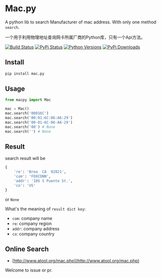 # Mac.py

A python lib to search Manufacturer of mac address. With only one method `search`.

一个用于利用物理地址查询网卡所属厂商的Python库，只有一个Api方法。

[![Build Status](https://travis-ci.org/hustcc/mac.py.svg?branch=master)](https://travis-ci.org/hustcc/mac.py) [![PyPi Status](https://img.shields.io/pypi/v/mac.py.svg)](https://pypi.python.org/pypi/mac.py) [![Python Versions](https://img.shields.io/pypi/pyversions/mac.py.svg)](https://pypi.python.org/pypi/mac.py) [![PyPi Downloads](https://img.shields.io/pypi/dm/mac.py.svg)](https://pypi.python.org/pypi/mac.py)

## Install

```sh
pip install mac.py
```

## Usage

```py
from macpy import Mac

mac = Mac()
mac.search('00016C')
mac.search('00:01:6C:06:A6:29')
mac.search('00-01-6C-06-A6-29')
mac.search('00') # None
mac.search('') # None

```


## Result

search result will be

```py
{
	're': 'Brea  CA  92821', 
	'com': 'FOXCONN', 
	'addr': '105 S Puente St.', 
	'co': 'US'
}
```
or `None`

What's the meaning of `result dict key`:

 - `com`: company name
 - `re`: company region
 - `addr`: company address
 - `co`: company country


## Online Search

 - [http://www.atool.org/mac.php](http://www.atool.org/mac.php)

Welcome to issue or pr.
